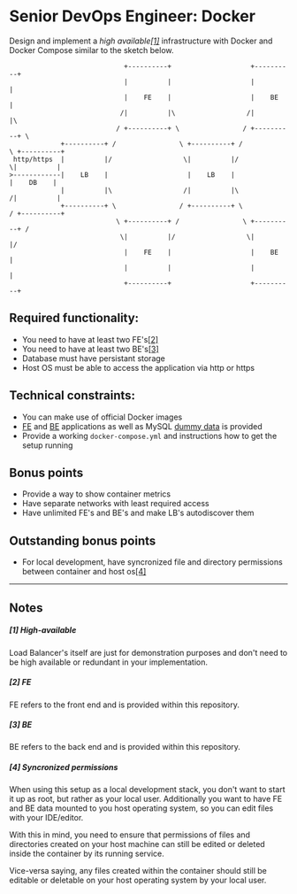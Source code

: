 # Senior DevOps Engineer: Docker


Design and implement a *high available[\[1\]](#1-high-available)* infrastructure with Docker and Docker Compose similar
to the sketch below.


```
                             +----------+                    +----------+
                             |          |                    |          |
                             |    FE    |                    |    BE    |
                            /|          |\                  /|          |\
                           / +----------+ \                / +----------+ \
             +----------+ /                \ +----------+ /                \ +----------+
 http/https  |          |/                  \|          |/                  \|          |
>------------|    LB    |                    |    LB    |                    |    DB    |
             |          |\                  /|          |\                  /|          |
             +----------+ \                / +----------+ \                / +----------+
                           \ +----------+ /                \ +----------+ /
                            \|          |/                  \|          |/
                             |    FE    |                    |    BE    |
                             |          |                    |          |
                             +----------+                    +----------+
```


## Required functionality:

* You need to have at least two FE's[\[2\]](#2-fe)
* You need to have at least two BE's[\[3\]](#3-be)
* Database must have persistant storage
* Host OS must be able to access the application via http or https


## Technical constraints:

* You can make use of official Docker images
* [FE](data/fe/) and [BE](data/be/) applications as well as MySQL [dummy data](data/sql/) is provided
* Provide a working `docker-compose.yml` and instructions how to get the setup running


## Bonus points

* Provide a way to show container metrics
* Have separate networks with least required access
* Have unlimited FE's and BE's and make LB's autodiscover them


## Outstanding bonus points

* For local development, have syncronized file and directory permissions between container and host os[\[4\]](#4-synronized-permissions)

---

## Notes

##### \[1\] High-available

Load Balancer's itself are just for demonstration purposes and don't need to be high available or
redundant in your implementation.

##### \[2\] FE

FE refers to the front end and is provided within this repository.

##### \[3\] BE

BE refers to the back end and is provided within this repository.

##### \[4\] Syncronized permissions

When using this setup as a local development stack, you don't want to start it up as root, but
rather as your local user. Additionally you want to have FE and BE data mounted to you host operating
system, so you can edit files with your IDE/editor.

With this in mind, you need to ensure that permissions of files and directories created on your host
machine can still be edited or deleted inside the container by its running service.

Vice-versa saying, any files created within the container should still be editable or deletable on
your host operating system by your local user.
